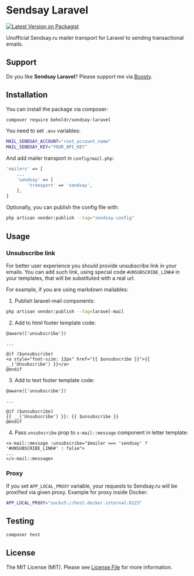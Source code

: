 # Sendsay Laravel

[![Latest Version on Packagist](https://img.shields.io/packagist/v/beholdr/sendsay-laravel.svg?style=flat-square)](https://packagist.org/packages/beholdr/sendsay-laravel)

Unofficial Sendsay.ru mailer transport for Laravel to sending transactional emails.

## Support

Do you like **Sendsay Laravel**? Please support me via [Boosty](https://boosty.to/beholdr).

## Installation

You can install the package via composer:

```bash
composer require beholdr/sendsay-laravel
```

You need to set `.env` variables:

```bash
MAIL_SENDSAY_ACCOUNT="root_account_name"
MAIL_SENDSAY_KEY="YOUR_API_KEY"
```

And add mailer transport in `config/mail.php`:

```php
'mailers' => [
    ...
    'sendsay' => [
        'transport' => 'sendsay',
    ],
]
```

Optionally, you can publish the config file with:

```bash
php artisan vendor:publish --tag="sendsay-config"
```

## Usage

### Unsubscribe link

For better user experience you should provide unsubscribe link in your emails. You can add such link, using special code `#UNSUBSCRIBE_LINK#` in your templates, that will be substituted with a real url.

For example, if you are using markdown mailables:

1. Publish laravel-mail components:

```bash
php artisan vendor:publish --tag=laravel-mail
```

2. Add to html footer template code:

```blade
@aware(['unsubscribe'])

...

@if ($unsubscribe)
<a style="font-size: 12px" href="{{ $unsubscribe }}">{{ __('Unsubscribe') }}</a>
@endif
```

3. Add to text footer template code:

```blade
@aware(['unsubscribe'])

...

@if ($unsubscribe)
{{ __('Unsubscribe') }}: {{ $unsubscribe }}
@endif
```

4. Pass `unsubscribe` prop to `x-mail::message` component in letter template:

```blade
<x-mail::message :unsubscribe="$mailer === 'sendsay' ? '#UNSUBSCRIBE_LINK#' : false">
...
</x-mail::message>
```

### Proxy

If you set `APP_LOCAL_PROXY` variable, your requests to Sendsay.ru will be proxified via given proxy. Example for proxy inside Docker:

```bash
APP_LOCAL_PROXY="socks5://host.docker.internal:8123"
```

## Testing

```bash
composer test
```

## License

The MIT License (MIT). Please see [License File](LICENSE.md) for more information.
